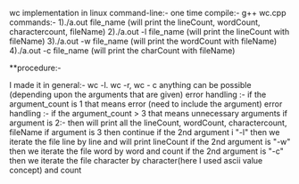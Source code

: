 wc implementation
in linux command-line:- one time compile:- g++ wc.cpp 
commands:-
1)./a.out file_name  (will print the lineCount, wordCount, charactercount, fileName)
2)./a.out -l file_name (will print the lineCount with fileName)
3)./a.out -w file_name (will print the wordCount with fileName)
4)./a.out -c file_name (will print the charCount with fileName)

**procedure:-

I made it in general:- wc -l. wc -r, wc - c anything can be possible (depending upon the arguments that are given)
error handling :- if the argument_count is 1 that means error (need to include the argument)
error handling :- if the argument_count > 3 that means unnecessary arguments
if argument is 2:- then will print all the lineCount, wordCount, charactercount, fileName
if argument is 3 then continue
if the 2nd argument i "-l" then we iterate the file line by line and will print lineCount
if the 2nd argument is "-w" then we iterate the file word by word and count
if the 2nd argument is "-c" then we iterate the file character by character(here I used ascii value concept) and count
